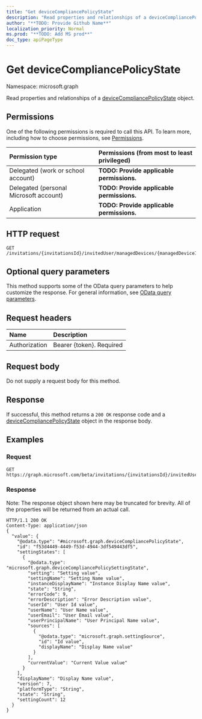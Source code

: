 ```yaml
---
title: "Get deviceCompliancePolicyState"
description: "Read properties and relationships of a deviceCompliancePolicyState object."
author: "**TODO: Provide Github Name**"
localization_priority: Normal
ms.prod: "**TODO: Add MS prod**"
doc_type: apiPageType
---
```


# Get deviceCompliancePolicyState

Namespace: microsoft.graph

Read properties and relationships of a [deviceCompliancePolicyState](../resources/devicecompliancepolicystate.md) object.

## Permissions
One of the following permissions is required to call this API. To learn more, including how to choose permissions, see [Permissions](/concepts/permissions-reference.md).

|Permission type|Permissions (from most to least privileged)|
|:---|:---|
|Delegated (work or school account)|**TODO: Provide applicable permissions.**|
|Delegated (personal Microsoft account)|**TODO: Provide applicable permissions.**|
|Application|**TODO: Provide applicable permissions.**|

## HTTP request
<!-- {
  "blockType": "ignored"
}
-->
``` http
GET /invitations/{invitationsId}/invitedUser/managedDevices/{managedDeviceId}/deviceCompliancePolicyStates/{deviceCompliancePolicyStateId}
```

## Optional query parameters
This method supports some of the OData query parameters to help customize the response. For general information, see [OData query parameters](/graph/query-parameters).

## Request headers
|Name|Description|
|:---|:---|
|Authorization|Bearer {token}. Required|

## Request body
Do not supply a request body for this method.

## Response
If successful, this method returns a `200 OK` response code and a [deviceCompliancePolicyState](../resources/devicecompliancepolicystate.md) object in the response body.

## Examples

### Request
<!-- {
  "blockType": "request",
  "name": "get_devicecompliancepolicystate"
}
-->
``` http
GET https://graph.microsoft.com/beta/invitations/{invitationsId}/invitedUser/managedDevices/{managedDeviceId}/deviceCompliancePolicyStates/{deviceCompliancePolicyStateId}
```

### Response
Note: The response object shown here may be truncated for brevity. All of the properties will be returned from an actual call.
<!-- {
  "blockType": "response",
  "truncated": true,
  "@odata.type": "microsoft.graph.deviceCompliancePolicyState"
}
-->
``` http
HTTP/1.1 200 OK
Content-Type: application/json
{
  "value": {
    "@odata.type": "#microsoft.graph.deviceCompliancePolicyState",
    "id": "f53d4449-4449-f53d-4944-3df549443df5",
    "settingStates": [
      {
        "@odata.type": "microsoft.graph.deviceCompliancePolicySettingState",
        "setting": "Setting value",
        "settingName": "Setting Name value",
        "instanceDisplayName": "Instance Display Name value",
        "state": "String",
        "errorCode": 9,
        "errorDescription": "Error Description value",
        "userId": "User Id value",
        "userName": "User Name value",
        "userEmail": "User Email value",
        "userPrincipalName": "User Principal Name value",
        "sources": [
          {
            "@odata.type": "microsoft.graph.settingSource",
            "id": "Id value",
            "displayName": "Display Name value"
          }
        ],
        "currentValue": "Current Value value"
      }
    ],
    "displayName": "Display Name value",
    "version": 7,
    "platformType": "String",
    "state": "String",
    "settingCount": 12
  }
}
```

